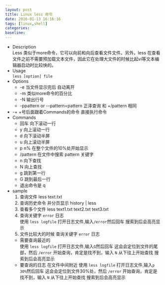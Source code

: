 ```yaml
---
layout: post
title: Linux less 命令
date: 2016-01-13 16:16:16
tags: [linux,shell]
categories:
baseline:
---
```


- Description<br>
Less 类似于more命令，它可以向前和向后查看文件文件。另外，less 在查看文件之前不需要预加载文本文件，因此它在处理大文件的时候比起vi等文本编辑器启动时比较快的。
- Usage<br>
`less [option] file`
- Options
  - -e 当文件显示完后 自动离开
  - -m 类似more命令的百分比
  - -N 输出行号
  - -ppattern or --pattern=pattern 正泽查询 和 +/pattern 相同
 - -+ +号后面跟着Commands的命令 直接执行命令
- Commands
  - 回车 向下滚动一行
  - y 向上滚动一行
  - d 向下滚动半屏
  - u 向上滚动半屏
  - p n% 在整个文件的10%处开始显示
  - /pattern 在文件中搜索 pattern 关键字
  - n 向下查找
  - N 向上查找
  - g 跳到第一行
  - G 跳到最后一行
  - 退出命令是 q
- sample
  1. 查询文件
  less text.txt
  2. 查询历史命令 并分页显示
  history | less
  3. 查看多个文件
  less text1.txt text2.txt text3.txt
  4. 查询关键字 `error` 日志<br>
  使用 `less logfile` 打开日志文件,输入`/error`然后回车 搜索到后会高亮显示
  5. 文件比较大的时候 查询关键字 `error` 日志<br>
    - 需要查询最近的<br>
    使用 `less logfile` 打开日志文件,输入`G`然后回车 这会会定位到文件的尾部，然后 `/error` 开始查询，肯定是找不到，输入 `N` 从下往上开始查找 搜索到后会高亮显示
    - 要查询的日志 在文件中间附近
    使用 `less logfile` 打开日志文件,输入`p 30%`然后回车 这会会定位到文件30%处，然后 `/error` 开始查询，肯定是找不到，输入 `N` 从下往上开始查找 搜索到后会高亮显示

